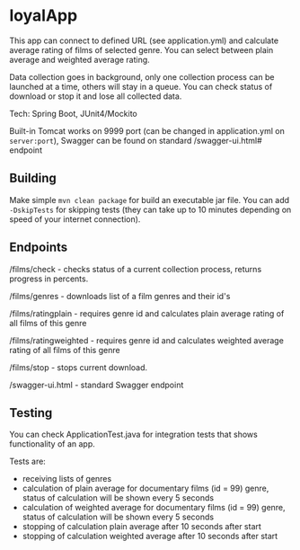 # loyalApp
This app can connect to defined URL (see application.yml) and calculate average rating of films of selected genre. You can select between plain average and weighted average rating.

Data collection goes in background, only one collection process can be launched at a time, others will stay in a queue.
You can check status of download or stop it and lose all collected data.

Tech: Spring Boot, JUnit4/Mockito

Built-in Tomcat works on 9999 port (can be changed in application.yml on `server:port`), Swagger can be found on standard /swagger-ui.html# endpoint

## Building

Make simple `mvn clean package` for build an executable jar file. You can add `-DskipTests` for skipping tests (they can take up to 10 minutes depending on speed of your internet connection).

## Endpoints

/films/check - checks status of a current collection process, returns progress in percents.

/films/genres - downloads list of a film genres and their id's

/films/ratingplain - requires genre id and calculates plain average rating of all films of this genre

/films/ratingweighted - requires genre id and calculates weighted average rating of all films of this genre

/films/stop - stops current download.

/swagger-ui.html - standard Swagger endpoint

## Testing

You can check ApplicationTest.java for integration tests that shows functionality of an app.

Tests are:
* receiving lists of genres 
* calculation of plain average for documentary films (id = 99) genre, status of calculation will be shown every 5 seconds
* calculation of weighted average for documentary films (id = 99) genre, status of calculation will be shown every 5 seconds
* stopping of calculation plain average after 10 seconds after start
* stopping of calculation weighted average after 10 seconds after start
